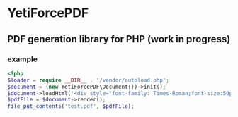 # YetiForcePDF
## PDF generation library for PHP (work in progress)

### example

```PHP
<?php
$loader = require __DIR__ . '/vendor/autoload.php';
$document = (new YetiForcePDF\Document())->init();
$document->loadHtml('<div style="font-family: Times-Roman;font-size:50px;">hello world!</div>');
$pdfFile = $document->render();
file_put_contents('test.pdf', $pdfFile);
```